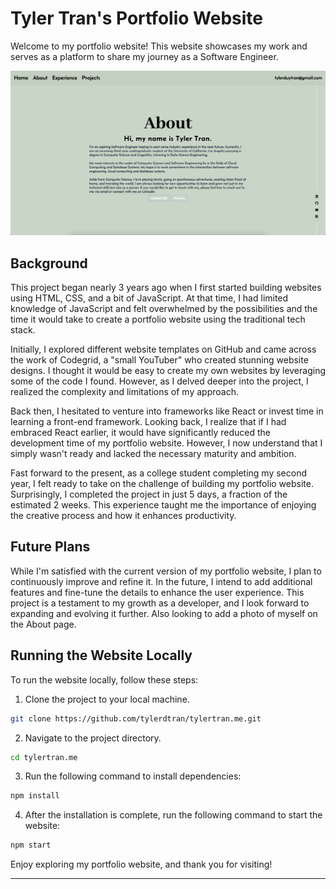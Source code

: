# Tyler Tran's Portfolio Website

Welcome to my portfolio website! This website showcases my work and serves as a platform to share my journey as a Software Engineer. 

<img src="./src/images/TylerTranWebsite.png" /> 

## Background

This project began nearly 3 years ago when I first started building websites using HTML, CSS, and a bit of JavaScript. At that time, I had limited knowledge of JavaScript and felt overwhelmed by the possibilities and the time it would take to create a portfolio website using the traditional tech stack.

Initially, I explored different website templates on GitHub and came across the work of Codegrid, a "small YouTuber" who created stunning website designs. I thought it would be easy to create my own websites by leveraging some of the code I found. However, as I delved deeper into the project, I realized the complexity and limitations of my approach.

Back then, I hesitated to venture into frameworks like React or invest time in learning a front-end framework. Looking back, I realize that if I had embraced React earlier, it would have significantly reduced the development time of my portfolio website. However, I now understand that I simply wasn't ready and lacked the necessary maturity and ambition.

Fast forward to the present, as a college student completing my second year, I felt ready to take on the challenge of building my portfolio website. Surprisingly, I completed the project in just 5 days, a fraction of the estimated 2 weeks. This experience taught me the importance of enjoying the creative process and how it enhances productivity.

## Future Plans

While I'm satisfied with the current version of my portfolio website, I plan to continuously improve and refine it. In the future, I intend to add additional features and fine-tune the details to enhance the user experience. This project is a testament to my growth as a developer, and I look forward to expanding and evolving it further. Also looking to add a photo of myself on the About page. 

## Running the Website Locally

To run the website locally, follow these steps:

1. Clone the project to your local machine.
```bash
git clone https://github.com/tylerdtran/tylertran.me.git
```
2. Navigate to the project directory.
```bash
cd tylertran.me
```
3. Run the following command to install dependencies:

```bash
npm install
```

4. After the installation is complete, run the following command to start the website:

```bash
npm start
```

Enjoy exploring my portfolio website, and thank you for visiting!

---
